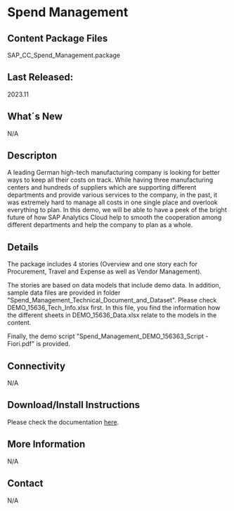 # Spend Management

## Content Package Files
SAP_CC_Spend_Management.package 

## Last Released:
2023.11

## What´s New
N/A

## Descripton
A leading German high-tech manufacturing company is looking for better ways to keep all their costs on track. While having three manufacturing centers and hundreds of suppliers which are supporting different departments and provide various services to the company, in the past, it was extremely hard to manage all costs in one single place and overlook everything to plan.
In this demo, we will be able to have a peek of the bright future of how SAP Analytics Cloud help to smooth the cooperation among different departments and help the company to plan as a whole.

## Details
The package includes 4 stories (Overview and one story each for Procurement, Travel and Expense as well as Vendor Management).

The stories are based on data models that include demo data.
In addition, sample data files are provided in folder "Spend_Management_Technical_Document_and_Dataset".
Please check DEMO_15636_Tech_Info.xlsx first. In this file, you find the information how the different sheets in DEMO_15636_Data.xlsx relate to the models in the content.

Finally, the demo script "Spend_Management_DEMO_156363_Script - Fiori.pdf" is provided.

## Connectivity
N/A

## Download/Install Instructions
Please check the documentation [here](https://help.sap.com/docs/SAP_ANALYTICS_CLOUD/42093f14b43c485fbe3adbbe81eff6c8/603e26204ce14bd8b5f9729a8123636f.html).


## More Information
N/A

## Contact
N/A

